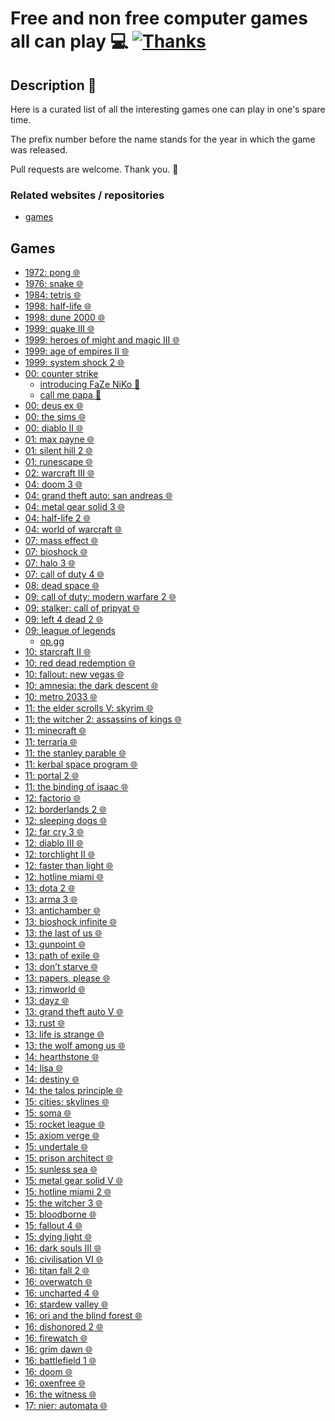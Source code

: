 # Free and non free computer games all can play 💻 [![Thanks](https://img.shields.io/badge/Say%20Thanks-💗-ff69b4.svg)](https://www.patreon.com/learnanything)
## Description 📕
Here is a curated list of all the interesting games one can play in one's spare time. 

The prefix number before the name stands for the year in which the game was released.

Pull requests are welcome. Thank you. 💙


### Related websites / repositories 
- [games](https://github.com/leereilly/games)

## Games
- [1972: pong 🌐](http://www.wikiwand.com/en/Pong)
- [1976: snake 🌐](http://www.wikiwand.com/en/Snake)
- [1984: tetris 🌐](http://www.wikiwand.com/en/Tetris)
- [1998: half-life 🌐](http://www.wikiwand.com/en/Half-Life_(video_game))
- [1998: dune 2000 🌐](http://www.wikiwand.com/en/Dune_2000)
- [1999: quake III 🌐](http://www.wikiwand.com/en/Quake_III_Arena)
- [1999: heroes of might and magic III 🌐](http://www.wikiwand.com/en/Heroes_of_Might_and_Magic_III)
- [1999: age of empires II 🌐](http://www.wikiwand.com/en/Age_of_Empires_II)
- [1999: system shock 2 🌐](http://www.wikiwand.com/en/System_Shock_2)
- [00: counter strike](https://my.mindnode.com/t17mZNVbgfHyPdT5UrokGrnZswvyjxzyizpfWnuC)
	- [introducing FaZe NiKo 👀](https://www.youtube.com/watch?v=N-vOuXXS6bc)
	- [call me papa 👀](https://www.youtube.com/watch?v=9LbhZbcn0TQ&feature=youtu.be)
- [00: deus ex 🌐](http://www.wikiwand.com/en/Deus_Ex_(video_game))
- [00: the sims 🌐](http://www.wikiwand.com/en/The_Sims)
- [00: diablo II 🌐](http://www.wikiwand.com/en/Diablo_II)
- [01: max payne 🌐](http://www.wikiwand.com/en/Max_Payne)
- [01: silent hill 2 🌐](http://www.wikiwand.com/en/Silent_Hill_2)
- [01: runescape 🌐](http://www.wikiwand.com/en/RuneScape)
- [02: warcraft III 🌐](http://www.wikiwand.com/en/Warcraft_III:_Reign_of_Chaos)
- [04: doom 3 🌐](http://www.wikiwand.com/en/Doom_3)
- [04: grand theft auto: san andreas 🌐](http://www.wikiwand.com/en/Grand_Theft_Auto:_San_Andreas)
- [04: metal gear solid 3 🌐](http://www.wikiwand.com/en/Metal_Gear_Solid_3:_Snake_Eater)
- [04: half-life 2 🌐](http://www.wikiwand.com/en/Half-Life_2)
- [04: world of warcraft 🌐](http://www.wikiwand.com/en/World_of_Warcraft)
- [07: mass effect 🌐](http://www.wikiwand.com/en/Mass_Effect)
- [07: bioshock 🌐](http://www.wikiwand.com/en/BioShock)
- [07: halo 3 🌐](http://www.wikiwand.com/en/Halo_3)
- [07: call of duty 4 🌐](http://www.wikiwand.com/en/Call_of_Duty_4:_Modern_Warfare)
- [08: dead space 🌐](http://www.wikiwand.com/en/Dead_Space_(2008_video_game))
- [09: call of duty: modern warfare 2 🌐](http://www.wikiwand.com/en/Call_of_Duty:_Modern_Warfare_2)
- [09: stalker: call of pripyat 🌐](http://www.wikiwand.com/en/S.T.A.L.K.E.R.:_Call_of_Pripyat)
- [09: left 4 dead 2 🌐](http://www.wikiwand.com/en/Left_4_Dead_2)
- [09: league of legends](https://my.mindnode.com/m1jLqAvaGq6hPxynbbxLmwTjE3yNJQ1M1qoijpu5)
	- [op.gg](https://euw.op.gg/)
- [10: starcraft II 🌐](http://www.wikiwand.com/en/StarCraft_II:_Wings_of_Liberty)
- [10: red dead redemption 🌐](http://www.wikiwand.com/en/Red_Dead_Redemption)
- [10: fallout: new vegas 🌐](http://www.wikiwand.com/en/Fallout:_New_Vegas)
- [10: amnesia: the dark descent 🌐](http://www.wikiwand.com/en/Amnesia:_The_Dark_Descent)
- [10: metro 2033 🌐](http://www.wikiwand.com/en/Metro_2033_(video_game))
- [11: the elder scrolls V: skyrim 🌐](http://www.wikiwand.com/en/The_Elder_Scrolls_V:_Skyrim)
- [11: the witcher 2: assassins of kings 🌐](http://www.wikiwand.com/en/The_Witcher_2:_Assassins_of_Kings)
- [11: minecraft 🌐](http://www.wikiwand.com/en/Minecraft)
- [11: terraria 🌐](http://www.wikiwand.com/en/Terraria)
- [11: the stanley parable 🌐](http://www.wikiwand.com/en/The_Stanley_Parable)
- [11: kerbal space program 🌐](http://www.wikiwand.com/en/Kerbal_Space_Program)
- [11: portal 2 🌐](http://www.wikiwand.com/en/Portal_2)
- [11: the binding of isaac 🌐](http://www.wikiwand.com/en/The_Binding_of_Isaac_(video_game))
- [12: factorio 🌐](http://www.wikiwand.com/en/Factorio)
- [12: borderlands 2 🌐](http://www.wikiwand.com/en/Borderlands_2)
- [12: sleeping dogs 🌐](http://www.wikiwand.com/en/Sleeping_Dogs_(video_game))
- [12: far cry 3 🌐](http://www.wikiwand.com/en/Far_Cry_3)
- [12: diablo III 🌐](http://www.wikiwand.com/en/Diablo_III)
- [12: torchlight II 🌐](http://www.wikiwand.com/en/Torchlight_II)
- [12: faster than light 🌐](http://www.wikiwand.com/en/Faster-than-light)
- [12: hotline miami 🌐](http://www.wikiwand.com/en/Hotline_Miami)
- [13: dota 2 🌐](http://www.wikiwand.com/en/Dota_2)
- [13: arma 3 🌐](http://www.wikiwand.com/en/ARMA_3)
- [13: antichamber 🌐](http://www.wikiwand.com/en/Antichamber)
- [13: bioshock infinite 🌐](http://www.wikiwand.com/en/BioShock_Infinite)
- [13: the last of us 🌐](http://www.wikiwand.com/en/The_Last_of_Us)
- [13: gunpoint 🌐](http://www.wikiwand.com/en/Gunpoint_(video_game))
- [13: path of exile 🌐](http://www.wikiwand.com/en/Path_of_Exile)
- [13: don’t starve 🌐](http://www.wikiwand.com/en/Don%27t_Starve)
- [13: papers, please 🌐](http://www.wikiwand.com/en/Papers,_Please)
- [13: rimworld 🌐](http://www.wikiwand.com/en/RimWorld)
- [13: dayz 🌐](http://www.wikiwand.com/en/DayZ_(video_game))
- [13: grand theft auto V 🌐](http://www.wikiwand.com/en/Grand_Theft_Auto_V)
- [13: rust 🌐](http://www.wikiwand.com/en/Rust_(video_game))
- [13: life is strange 🌐](http://www.wikiwand.com/en/Life_Is_Strange)
- [13: the wolf among us 🌐](http://www.wikiwand.com/en/The_Wolf_Among_Us)
- [14: hearthstone 🌐](http://www.wikiwand.com/en/Hearthstone_(video_game))
- [14: lisa 🌐](http://www.wikiwand.com/en/Lisa_(video_game))
- [14: destiny 🌐](http://www.wikiwand.com/en/Destiny_(video_game))
- [14: the talos principle 🌐](http://www.wikiwand.com/en/The_Talos_Principle)
- [15: cities: skylines 🌐](http://www.wikiwand.com/en/Cities:_Skylines)
- [15: soma 🌐](http://www.wikiwand.com/en/Soma_(video_game))
- [15: rocket league 🌐](http://www.wikiwand.com/en/Rocket_League)
- [15: axiom verge 🌐](http://www.wikiwand.com/en/Axiom_Verge)
- [15: undertale 🌐](http://www.wikiwand.com/en/Undertale)
- [15: prison architect 🌐](http://www.wikiwand.com/en/Prison_Architect)
- [15: sunless sea 🌐](http://www.wikiwand.com/en/Sunless_Sea)
- [15: metal gear solid V 🌐](http://www.wikiwand.com/en/Metal_Gear_Solid_V:_The_Phantom_Pain)
- [15: hotline miami 2 🌐](http://www.wikiwand.com/en/Hotline_Miami_2:_Wrong_Number)
- [15: the witcher 3 🌐](http://www.wikiwand.com/en/The_Witcher_3:_Wild_Hunt)
- [15: bloodborne 🌐](http://www.wikiwand.com/en/Bloodborne)
- [15: fallout 4 🌐](http://www.wikiwand.com/en/Fallout_4)
- [15: dying light 🌐](http://www.wikiwand.com/en/Dying_Light)
- [16: dark souls III 🌐](http://www.wikiwand.com/en/Dark_Souls_III)
- [16: civilisation VI 🌐](http://www.wikiwand.com/en/Civilization_VI)
- [16: titan fall 2 🌐](http://www.wikiwand.com/en/Titanfall_2)
- [16: overwatch 🌐](http://www.wikiwand.com/en/Overwatch_(video_game))
- [16: uncharted 4 🌐](http://www.wikiwand.com/en/Uncharted_4:_A_Thief%27s_End)
- [16: stardew valley 🌐](http://www.wikiwand.com/en/Stardew_Valley)
- [16: ori and the blind forest 🌐](http://www.wikiwand.com/en/Ori_and_the_Blind_Forest)
- [16: dishonored 2 🌐](http://www.wikiwand.com/en/Dishonored_2)
- [16: firewatch 🌐](http://www.wikiwand.com/en/Firewatch)
- [16: grim dawn 🌐](http://www.wikiwand.com/en/Grim_Dawn)
- [16: battlefield 1 🌐](http://www.wikiwand.com/en/Battlefield_1)
- [16: doom 🌐](http://www.wikiwand.com/en/Doom_(2016_video_game))
- [16: oxenfree 🌐](http://www.wikiwand.com/en/Oxenfree)
- [16: the witness 🌐](http://www.wikiwand.com/en/The_Witness_(2016_video_game))
- [17: nier: automata 🌐](http://www.wikiwand.com/en/Nier:_Automata)

